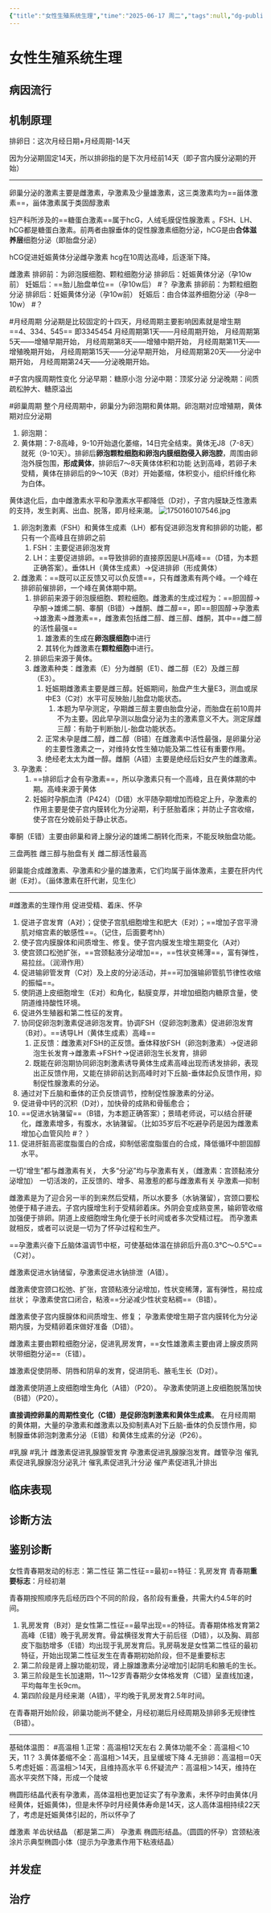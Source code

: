 ```yaml
---
{"title":"女性生殖系统生理","time":"2025-06-17 周二","tags":null,"dg-publish":true,"permalink":"/200 学习/215 妇产科学/第03章 女性生殖系统生理/女性生殖系统生理/","dgPassFrontmatter":true,"created":"2025-06-17T18:56:39.000+08:00","updated":"2025-08-07T16:30:52.000+08:00"}
---
```


# 女性生殖系统生理
## 病因流行
## 机制原理
排卵日：这次月经日期+月经周期-14天

因为分泌期固定14天，所以排卵指的是下次月经前14天（即子宫内膜分泌期的开始）
***
卵巢分泌的激素主要是雌激素，孕激素及少量雄激素，这三类激素均为==甾体激素==，甾体激素属于类固醇激素

妇产科所涉及的==糖蛋白激素==属于hcG，人绒毛膜促性腺激素 。FSH、LH、hCG都是糖蛋白激素。前两者由腺垂体的促性腺激素细胞分泌，hCG是由**合体滋养层**细胞分泌（即胎盘分泌）

hCG促进妊娠黄体分泌雌孕激素
hcg在10周达高峰，后逐渐下降。

雌激素
排卵前：为卵泡膜细胞、颗粒细胞分泌
排卵后：妊娠黄体分泌（孕10w前）
妊娠后：==胎儿胎盘单位==（孕10w后） #？ 
孕激素
排卵前：为颗粒细胞分泌
排卵后：妊娠黄体分泌（孕10w前）
妊娠后：由合体滋养细胞分泌（孕8—10w） #？ 

#月经周期
分泌期是比较固定的十四天，月经周期主要影响因素就是增生期
==4、334、545==             即3345454
月经周期第1天——月经周期开始，
月经周期第5天——增殖早期开始，
月经周期第8天——增殖中期开始，
月经周期第11天——增殖晚期开始，
月经周期第15天——分泌早期开始，
月经周期第20天——分泌中期开始，
月经周期第24天——分泌晚期开始。

#子宫内膜周期性变化
分泌早期：糖原小泡
分泌中期：顶浆分泌
分泌晚期：间质疏松肿大、糖原溢出

#卵巢周期
整个月经周期中，卵巢分为卵泡期和黄体期。卵泡期对应增殖期，黄体期对应分泌期
1. 卵泡期：
2. 黄体期：7-8高峰，9-10开始退化萎缩，14日完全结束。黄体无J8（7-8天）就死（9-10天）。排卵后**卵泡颗粒细胞和卵泡内膜细胞侵入卵泡腔**，周围由卵泡外膜包围，**形成黄体**，排卵后7～8天黄体体积和功能 达到高峰，若卵子未受精，黄体在排卵后的9～10天（B对）开始萎缩，体积变小，组织纤维化称为白体。

黄体退化后，血中雌激素水平和孕激素水平都降低（D对），子宫内膜缺乏性激素的支持，发生剥离、出血、脱落，即月经来潮。
![1750160107546.jpg](https://maple-forest-1315227141.cos.ap-nanjing.myqcloud.com/20250617193549187.jpg)

1. 卵泡刺激素（FSH）和黄体生成素（LH）都有促进卵泡发育和排卵的功能，都只有一个高峰且在排卵之前
	1. FSH：主要促进卵泡发育
	2. LH：主要促进排卵。==导致排卵的直接原因是LH高峰==（D错，为本题正确答案）。垂体LH（黄体生成素）→促进排卵（形成黄体）
2. 雌激素：==既可以正反馈又可以负反馈==，只有雌激素有两个峰。一个峰在排卵前催排卵，一个峰在黄体期中期。
	1. 排卵前来源于卵泡膜细胞、颗粒细胞。雌激素的生成过程为：==胆固醇→孕酮→雄烯二酮、睾酮（B错）→雌酮、雌二醇==，即==胆固醇→孕激素→雄激素→雌激素==，雌激素包括雌二醇、雌三醇、雌酮，其中==雌二醇的活性最强==
		1. 雄激素的生成在**卵泡膜细胞**中进行
		2. 其转化为雌激素在**颗粒细胞**中进行。
	2. 排卵后来源于黄体。
	3. 雌激素种类：雌激素（E）分为雌酮（E1）、雌二醇（E2）及雌三醇（E3）。
		1. 妊娠期雌激素主要是雌三醇。妊娠期间，胎盘产生大量E3，测血或尿中E3（C对）水平可反映胎儿胎盘功能状态。
			1. 本题为早孕测定，孕期雌三醇主要由胎盘分泌，而胎盘在前10周并不为主要。因此早孕测以胎盘分泌为主的激素意义不大。测定尿雌三醇：有助于判断胎儿-胎盘功能状态。
		2. 正常未孕是雌二醇，雌二醇（B错）在雌激素中活性最强，是卵巢分泌的主要性激素之一，对维持女性生殖功能及第二性征有重要作用。
		3. 绝经老太太为雌一醇。雌酮（A错）主要是绝经后妇女产生的雌激素。
3. 孕激素：
	1. ==排卵后才会有孕激素==，所以孕激素只有一个高峰，且在黄体期的中期。高峰来源于黄体
	2. 妊娠时孕酮血清（P424）（D错）水平随孕期增加而稳定上升，孕激素的作用主要是使子宫内膜转化为分泌期，利于胚胎着床；并防止子宫收缩，使子宫在分娩前处于静止状态。

睾酮（E错）主要由卵巢和肾上腺分泌的雄烯二酮转化而来，不能反映胎盘功能。

三盘两胜
雌三醇与胎盘有关
雌二醇活性最高

卵巢能合成雌激素、孕激素和少量的雄激素，它们均属于甾体激素，主要在肝内代谢（E对）。（甾体激素在肝代谢，见生化）

***
#雌激素的生理作用 促进受精、着床、怀孕
1. 促进子宫发育（A对）；促使子宫肌细胞增生和肥大（E对）；==增加子宫平滑肌对缩宫素的敏感性==。（记住，后面要考hh）
2. 使子宫内膜腺体和间质增生、修复。使子宫内膜发生增生期变化（A对）
3. 使宫颈口松弛扩张，==宫颈黏液分泌增加==，==性状变稀薄==，富有弹性，易拉丝。（润滑作用）
4. 促进输卵管发育（C对）及上皮的分泌活动，并==可加强输卵管肌节律性收缩的振幅==。
5. 使阴道上皮细胞增生（E对）和角化，黏膜变厚，并增加细胞内糖原含量，使阴道维持酸性环境。
6. 促进外生殖器和第二性征的发育。
7. 协同促卵泡刺激素促进卵泡发育。协调FSH（促卵泡刺激素）促进卵泡发育（B对）。==诱导LH（黄体生成素）高峰==
	1. 正反馈：雌激素对FSH的正反馈。垂体释放FSH（卵泡刺激素）→促进卵泡生长发育→雌激素→FSH↑→促进卵泡生长发育，排卵
	2. 既能在卵泡期协同卵泡刺激素诱导黄体生成素高峰出现而诱发排卵，表现出正反馈作用，又能在排卵前达到高峰时对下丘脑-垂体起负反馈作用，抑制促性腺激素的分泌。
8. 通过对下丘脑和垂体的正负反馈调节，控制促性腺激素的分泌。
9. 促进骨中钙的沉积（D对），加快骨的成熟和骨骺愈合；
10. ==促进水钠潴留==（B错，为本题正确答案）；景晴老师说，可以结合肝硬化，雌激素增多，有腹水，水钠潴留。（比如35岁后不吃避孕药是因为雌激素增加心血管风险 #？ ）
11. 促进肝脏高密度脂蛋白的合成，抑制低密度脂蛋白的合成，降低循环中胆固醇水平。

一切“增生”都与雌激素有关，
大多“分泌”均与孕激素有关，（雌激素：宫颈黏液分泌增加）
一切活泼的，正反馈的、增多、易激惹的都与雌激素有关
孕激素—抑制

雌激素是为了迎合另一半的到来然后受精，所以水要多（水钠潴留），宫颈口要松弛便于精子进去。子宫内膜增生利于受精卵着床。外阴会变成熟变黑，输卵管收缩加强便于排卵。阴道上皮细胞增生角化便于长时间或者多次受精过程。
而孕激素就相反，或者可以说是一切为了怀孕过程和生产。

==孕激素兴奋下丘脑体温调节中枢，可使基础体温在排卵后升高0.3℃～0.5℃==（C对）。

雌激素促进水钠储留，孕激素促进水钠排泄（A错）。

雌激素使宫颈口松弛、扩张，宫颈粘液分泌增加，性状变稀薄，富有弹性，易拉成丝状；
孕激素使宫口闭合，粘液==分泌减少性状变粘稠==（B错）。

雌激素使子宫内膜腺体和间质增生、修复；
孕激素使增生期子宫内膜转化为分泌期内膜，为受精卵着床做好准备（D错）。

雌激素主要由颗粒细胞分泌，促进乳房发育，==女性雄激素主要由肾上腺皮质网状带细胞分泌==（E错）。

雄激素促使阴蒂、阴唇和阴阜的发育，促进阴毛、腋毛生长（D对）。

雌激素使阴道上皮细胞增生角化（A错）（P20）。
孕激素使阴道上皮细胞脱落加快（B错）（P20）。

**直接调控卵巢的周期性变化（C错）是促卵泡刺激素和黄体生成素**。
在月经周期的黄体期，大量的孕激素和雌激素以及抑制素A对下丘脑-垂体的负反馈作用，抑制腺垂体卵泡刺激素分泌（E错）和黄体生成素的分泌（P26）。

#乳腺 #乳汁
雌激素促进乳腺腺管发育
孕激素促进乳腺腺泡发育。雌管孕泡
催乳素促进乳腺腺泡分泌乳汁
催乳素促进乳汁分泌
催产素促进乳汁排出
## 临床表现
## 诊断方法
## 鉴别诊断
女性青春期发动的标志：第二性征
第二性征==最初==特征：乳房发育
青春期**重要标志**：月经初潮



青春期按照顺序先后经历四个不同的阶段，各阶段有重叠，共需大约4.5年的时间。
1. 乳房发育（B对）是女性第二性征==最早出现==的特征。青春期体格发育第2高峰（E错）晚于乳房发育。骨盆横径发育大于前后径（D错），以及胸、肩部皮下脂肪增多（E错）均出现于乳房发育后。乳房萌发是女性第二性征的最初特征，开始出现第二性征发生在青春期初始阶段，但不是重要标志
2. 第二阶段是肾上腺功能初现，肾上腺雄激素分泌增加引起阴毛和腋毛的生长。
3. 第三阶段是生长加速期，11～12岁青春期少女体格发育（C错）呈直线加速，平均每年生长9cm。
4. 第四阶段是月经来潮（A错），平均晚于乳房发育2.5年时间。

在青春期开始阶段，卵巢功能尚不健全，月经初潮后月经周期及排卵多无规律性（B错）。
***
基础体温图： #高温相
1.正常：高温相12天左右
2.黄体功能不全：高温相＜10天，11？
3.黄体萎缩不全：高温相＞14天，且呈缓坡下降
4.无排卵：高温相＝0天
5.考虑妊娠：高温相＞14天，且维持高水平
6.怀疑流产：高温相＞14天，维持在高水平突然下降，形成一个陡坡

椭圆形结晶代表有孕激素，高体温相也更加证实了有孕激素，未怀孕时由黄体(月经黄体，妊娠黄体)，但是未怀孕时月经黄体寿命是14天，这人高体温相持续22天了，考虑是妊娠黄体引起的，所以怀孕了

雌激素  羊齿状结晶 （都是第二声）
孕激素  椭圆形结晶。（圆圆的怀孕）宫颈粘液涂片示典型椭圆小体（提示为孕激素作用下粘液结晶）
## 并发症
## 治疗

















































































































































































































































































































































































































































